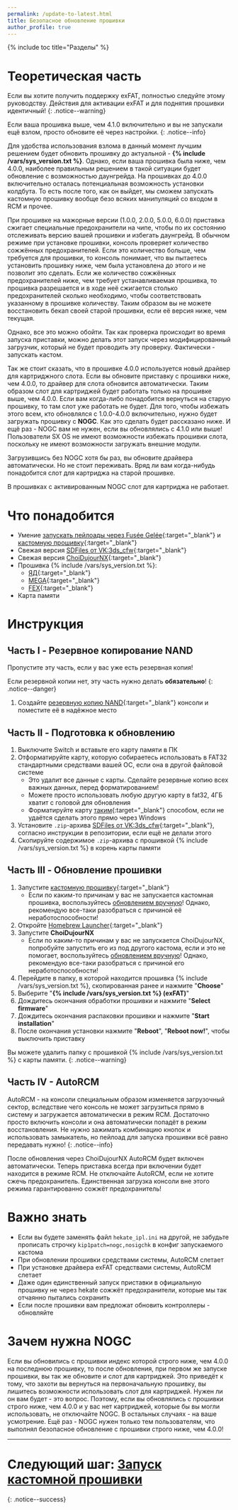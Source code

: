 ```yaml
---
permalink: /update-to-latest.html
title: Безопасное обновление прошивки 
author_profile: true
---
```

{% include toc title="Разделы" %}

# Теоретическая часть

Если вы хотите получить поддержку exFAT, полностью следуйте этому руководству. Действия для активации exFAT и для поднятия прошивки идентичный!
{: .notice--warning}

Если ваша прошивка выше, чем 4.1.0 включительно и вы не запускали ещё взлом, просто обновите её через настройки. 
{: .notice--info}

Для удобства использования взлома в данный момент лучшим решением будет обновить прошивку до актуальной - **{% include /vars/sys_version.txt %}**. Однако, если ваша прошивка была ниже, чем 4.0.0, наиболее правильным решением в такой ситуации будет обновление с возможностью даунгрейда. На прошивках до 4.0.0 включительно осталась потенциальная возможность установки колдбута. То есть после того, как он выйдет, мы сможем запускать кастомную прошивку вообще безо всяких манипуляций со входом в RCM и прочее. 

При прошивке на мажорные версии (1.0.0, 2.0.0, 5.0.0, 6.0.0) приставка сжигает специальные предохранители на чипе, чтобы по их состоянию отслеживать версию вашей прошивки и избегать даунгрейд. В обычном режиме при установке прошивки, консоль проверяет количество сожжённых предохранителей. Если это количество больше, чем требуется для прошивки, то консоль понимает, что вы пытаетесь установить прошивку ниже, чем была установлена до этого и не позволит это сделать. Если же количество сожжённых предохранителей ниже, чем требует устанавливаемая прошивка, то прошивка разрешается и в ходе неё сжигается столько предохранителей сколько необходимо, чтобы соответствовать указанному в прошивке количеству. Таким образом вы не можете восстановить бекап своей старой прошивки, если её версия ниже, чем текущая.

Однако, все это можно обойти. Так как проверка происходит во время запуска приставки, можно делать этот запуск через модифицированный загрузчик, который не будет проводить эту проверку. Фактически - запускать кастом. 

Так же стоит сказать, что в прошивке 4.0.0 используется новый драйвер для картриджного слота. Если вы обновите приставку с прошивки ниже, чем 4.0.0, то драйвер для слота обновится автоматически. Таким образом слот для картриджей будет работать только на прошивке выше, чем 4.0.0. Если вам когда-либо понадобится вернуться на старую прошивку, то там слот уже работать не будет. Для того, чтобы избежать этого всем, кто обновлялся с 1.0.0-4.0.0 включительно, нужно будет загружать прошивку с **NOGC**. Как это сделать будет рассказано ниже. И ещё раз - NOGC вам не нужен, если вы обновлялись с 4.1.0 или выше! Пользователи SX OS не имеют возможности избежать прошивки слота, поскольку не имеют возможности загружать внешние модули. 

Загрузившись без NOGC хотя бы раз, вы обновите драйвера автоматически. Но не стоит переживать. Вряд ли вам когда-нибудь понадобится слот для картриджа на старой прошивке. 

В прошивках с активированным NOGC слот для картриджа не работает. 

# Что понадобится

* Умение [запускать пейлоады через Fusée Gelée](fusee-gelee){:target="_blank"} и [кастомную прошивку](launch-cfw){:target="_blank"}
* Свежая версия [SDFiles от VK:3ds_cfw](https://github.com/rashevskyv/switch/releases/latest){:target="_blank"}
* Свежая версия [ChoiDujourNX](https://switchtools.sshnuke.net/){:target="_blank"}
* Прошивка {% include /vars/sys_version.txt %}:
	* [ЯД](https://yadi.sk/d/Qaaj2QznA1wc_g){:target="_blank"}
	* [MEGA](https://mega.nz/#!otVQCagA!OzSENIs6Z8oNMVJPQFKhQSYu3rre01xRejZNKCkc40o){:target="_blank"}
	* [FEX](https://fex.net/674993139076?fileId=847196292){:target="_blank"}
* Карта памяти 

# Инструкция

## Часть I - Резервное копирование NAND

Пропустите эту часть, если у вас уже есть резервная копия!

Если резервной копии нет, эту часть нужно делать **обязательно**!
{: .notice--danger}

1. Создайте [резервную копию NAND](backup-nand){:target="_blank"} консоли и поместите её в надёжное место 

## Часть II - Подготовка к обновлению

1. Выключите Switch и вставьте его карту памяти в ПК 
1. Отформатируйте карту, которую собираетесь использовать в FAT32 стандартными средствами вашей ОС, если она в другой файловой системе
	* Это удалит все данные с карты. Сделайте резервные копию всех важных данных, перед форматированием!
	* Можете просто использовать любую другую карту в fat32, 4ГБ хватит с головой для обновления 
	* Форматируйте карту [таким](https://3ds.customfw.xyz/clean_sd#ii-%D1%84%D0%BE%D1%80%D0%BC%D0%B0%D1%82%D0%B8%D1%80%D0%BE%D0%B2%D0%B0%D0%BD%D0%B8%D0%B5-sd-%D0%BA%D0%B0%D1%80%D1%82%D1%8B){:target="_blank"} способом, если не удаётся сделать этого прямо через Windows
1. Установите `.zip`-архива [SDFiles от VK:3ds_cfw](https://github.com/rashevskyv/switch/releases/latest){:target="_blank"}, согласно инструкции в репозитории, если ещё не делали этого
1. Скопируйте содержимое `.zip`-архива с прошивкой {% include /vars/sys_version.txt %} в корень карты памяти

## Часть III - Обновление прошивки

1. Запустите [кастомную прошивку](launch-cfw){:target="_blank"}
	* Если по каким-то причинам у вас не запускается кастомная прошивка, воспользуйтесь [обновлением вручную](update-to-latest_old)! Однако, рекомендую все-таки разобраться с причиной её неработоспособности!
1. Откройте [Homebrew Launcher](launch-hbl){:target="_blank"}
1. Запустите **ChoiDujourNX**
	* Если по каким-то причинам у вас не запускается ChoiDujourNX, попробуйте запустить его из под другого кастома, если и это не помогает, воспользуйтесь [обновлением вручную](update-to-latest_old)! Однако, рекомендую все-таки разобраться с причиной его неработоспособности!
1. Перейдите в папку, в которой находится прошивка {% include /vars/sys_version.txt %}, скопированная ранее и нажмите "**Choose**"
1. Выберите "**{% include /vars/sys_version.txt %} (exFAT)**"
1. Дождитесь окончания обработки прошивки и нажмите "**Select firmware**"
1. Дождитесь окончания распаковки прошивки и нажмите "**Start installation**"
1. После окончания установки нажмите "**Reboot**", "**Reboot now!**", чтобы выключить приставку 

Вы можете удалить папку с прошивкой {% include /vars/sys_version.txt %} с карты памяти. 
{: .notice--warning}

## Часть IV - AutoRCM

AutoRCM - на консоли специальным образом изменяется загрузочный сектор, вследствие чего консоль не может загрузиться прямо в систему и загружается автоматически в режим RCM. Достаточно просто включить консоли и она автоматически попадёт в режим восстановления. Не нужно зажимать комбинацию кнопок и использовать замыкатель, но пейлоад для запуска прошивки всё равно передавать нужно!
{: .notice--info}

После обновления через ChoiDujourNX AutoRCM будет включен автоматически. Теперь приставка всегда при включении будет находится в режиме RCM. Не отключайте AutoRCM, если не хотите сжечь предохранитель. Единственная загрузка консоли вне этого режима гарантированно сожжёт предохранитель!

<!--# Обновление с серверов Nintendo 

Вариант для внимательных и самоуверенных. Если вы ни разу ещё не запускали кастом, то можете обновить прошивку обычным способом. 

1. Включите приставку и подключитесь к активной интернет-сети
1. Перейдите в "**Настройки -> Система -> Обновление прошивки**" и начните обновление прошивки
1. Вместо правого джойкона вставьте [замыкатель](fusee-gelee#замыкатель){:target="_blank"}
1. Когда обновление закончится, удерживайте кнопку (VOL+). 

	К моменту перезагрузки консоли вы должны удерживать кнопку и замыкатель должен быть вставлен!
	{: .notice--warning}
	
1. Консоль должна загрузиться в режим RCM
	* Если консоль загрузилась в прошивку - ваши предохранители сгорели. Просто продолжайте выполнять инструкцию дальше и не грустите по этому поводу
1. Активируйте режим [AutoRCM](autorcm){:target="_blank"} и запустите прошивку-->

# Важно знать

* Если вы будете заменять файл `hekate_ipl.ini` на другой, не забудьте прописать строчку `kip1patch=nogc,nosigchk` в конфиг запускаемого кастома
* При обновлении прошивки средствами системы, AutoRCM слетает 
* При установке драйвера exFAT средствами системы, AutoRCM слетает 
* Даже один единственный запуск приставки в официальную прошивку не через hekate сожжёт предохранители, которые мы так отчаянно пытались сохранить 
* Если после прошивки вам предложат обновить контроллеры - обновляйте

# Зачем нужна NOGC 

Если вы обновились с прошивки индекс которой строго ниже, чем 4.0.0 на последнюю прошивку, то после обновления, при первом же запуске прошивки, вы так же обновите  и слот для картриджей. Это приведёт к тому, что захоти вы вернуться на первоначальную прошивку, вы лишитесь возможности использовать слот для картриджей. Нужен ли он вам будет - это вопрос. Поэтому, если вы обновлялись с прошивки строго ниже, чем 4.0.0 и у вас нет картриджей, которые бы вы могли использовать, не отключайте NOGC. В остальных случаях - на ваше усмотрение. Ещё раз - NOGC нужен только тем пользователям, что выполнял безопасное обновление с прошивки строго ниже, чем 4.0.0!

___

# Следующий шаг: [Запуск кастомной прошивки](launch-cfw) 
{: .notice--success}